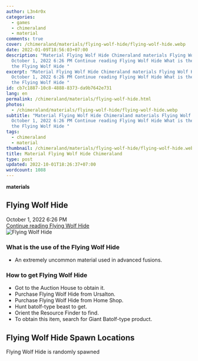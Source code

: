 ```yaml
---
author: L3n4r0x
categories:
  - games
  - chimeraland
  - material
comments: true
cover: /chimeraland/materials/flying-wolf-hide/flying-wolf-hide.webp
date: 2022-01-09T18:56:03+07:00
description: "Material Flying Wolf Hide Chimeraland materials Flying Wolf Hide
  October 1, 2022 6:26 PM Continue reading Flying Wolf Hide What is the use of
  the Flying Wolf Hide "
excerpt: "Material Flying Wolf Hide Chimeraland materials Flying Wolf Hide
  October 1, 2022 6:26 PM Continue reading Flying Wolf Hide What is the use of
  the Flying Wolf Hide "
id: cb7c1887-10c8-4888-8373-da9b7642e731
lang: en
permalink: /chimeraland/materials/flying-wolf-hide.html
photos:
  - /chimeraland/materials/flying-wolf-hide/flying-wolf-hide.webp
subtitle: "Material Flying Wolf Hide Chimeraland materials Flying Wolf Hide
  October 1, 2022 6:26 PM Continue reading Flying Wolf Hide What is the use of
  the Flying Wolf Hide "
tags:
  - chimeraland
  - material
thumbnail: /chimeraland/materials/flying-wolf-hide/flying-wolf-hide.webp
title: Material Flying Wolf Hide Chimeraland
type: post
updated: 2022-10-01T18:26:37+07:00
wordcount: 1088
---
```


<link
  rel="stylesheet"
  href="https://rawcdn.githack.com/dimaslanjaka/Web-Manajemen/870a349/css/bootstrap-5-3-0-alpha3-wrapper.css"
/>
<section id="bootstrap-wrapper">
  <div data-bs-theme="dark">
    <div
      class="row g-0 border rounded overflow-hidden flex-md-row mb-4 shadow-sm position-relative bg-dark text-light"
    >
      <div class="col p-4 d-flex flex-column position-static">
        <strong class="d-inline-block mb-2 text-success">materials</strong>
        <h2 class="mb-0">Flying Wolf Hide</h2>
        <div class="mb-1 text-muted">October 1, 2022 6:26 PM</div>
        <a
          href="/chimeraland/materials/flying-wolf-hide.html"
          class="stretched-link d-none text-primary"
          >Continue reading Flying Wolf Hide</a
        >
      </div>
      <div class="col-auto d-none d-md-block d-lg-block">
        <img
          src="https://www.webmanajemen.com/chimeraland/materials/flying-wolf-hide/flying-wolf-hide.webp"
          alt="Flying Wolf Hide"
        />
      </div>
    </div>
    <div class="row">
      <div class="col-lg-6 col-12 mb-2">
        <div class="card">
          <div class="card-body">
            <h3 class="card-title">What is the use of the Flying Wolf Hide</h3>
            <div class="card-text">
              <ul>
                <li>
                  An extremely uncommon material used in advanced fusions.
                </li>
              </ul>
            </div>
          </div>
        </div>
      </div>
      <div class="col-lg-6 col-12 mb-2">
        <div class="card">
          <div class="card-body">
            <h3 class="card-title">How to get Flying Wolf Hide</h3>
            <div class="card-text">
              <ul>
                <li>Got to the Auction House to obtain it.</li>
                <li>Purchase Flying Wolf Hide from Ursalton.</li>
                <li>Purchase Flying Wolf Hide from Home Shop.</li>
                <li>Hunt batolf-type beast to get.</li>
                <li>Orient the Resource Finder to find.</li>
                <li>
                  To obtain this item, search for Giant Batolf-type product.
                </li>
              </ul>
            </div>
          </div>
        </div>
      </div>
      <div class="col-12 mb-2">
        <h2>Flying Wolf Hide Spawn Locations</h2>
        <p>Flying Wolf Hide is randomly spawned</p>
      </div>
    </div>
  </div>
</section>